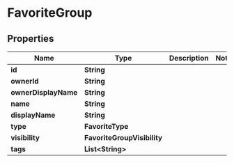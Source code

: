 

# FavoriteGroup


## Properties

Name | Type | Description | Notes
------------ | ------------- | ------------- | -------------
**id** | **String** |  | 
**ownerId** | **String** |  | 
**ownerDisplayName** | **String** |  | 
**name** | **String** |  | 
**displayName** | **String** |  | 
**type** | **FavoriteType** |  | 
**visibility** | **FavoriteGroupVisibility** |  | 
**tags** | **List&lt;String&gt;** |  | 



